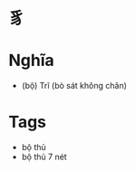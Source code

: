 # 豸

# Nghĩa
* (bộ) Trĩ (bò sát không chân)

# Tags
* bộ thủ
*  bộ thủ 7 nét

<script>window.HANZI_FIELD='豸';</script>
